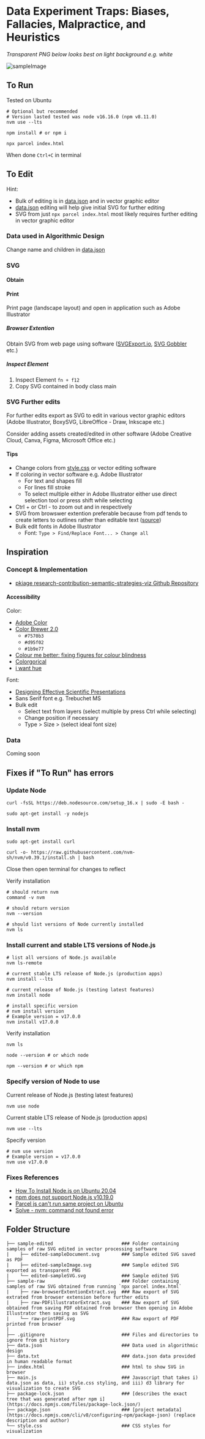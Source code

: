 # Data Experiment Traps: Biases, Fallacies, Malpractice, and Heuristics

*Transparent PNG below looks best on light background e.g. white*

![sampleImage](sample-edited/edited-sampleImage.png)

## To Run

Tested on Ubuntu

```shell
# Optional but recommended
# Version lasted tested was node v16.16.0 (npm v8.11.0)
nvm use --lts
```

```shell
npm install # or npm i
```

```
npx parcel index.html
```

When done `Ctrl+C` in terminal

## To Edit

Hint: 
- Bulk of editing is in [data.json](https://github.com/pkiage/research-contribution/blob/master/data.json) and in vector graphic editor
- [data.json](https://github.com/pkiage/research-contribution/blob/master/data.json) editing will help give initial SVG for further editing
- SVG from just `npx parcel index.html`  most likely requires further editing in vector graphic editor

### Data used in Algorithmic Design

Change name and children in [data.json](https://github.com/pkiage/research-contribution/blob/master/data.json)

### SVG

#### Obtain

#### Print

Print page (landscape layout) and open in application such as Adobe Illustrator

##### Browser Extention
Obtain SVG from web page using software ([SVGExport.io](https://svgexport.io/), [SVG Gobbler](https://github.com/rossmoody/svg-gobbler) etc.)

##### Inspect Element

1. Inspect Element `fn + f12`
2. Copy SVG contained in body class main

### SVG Further edits

For further edits export as SVG to edit in various vector graphic editors (Adobe Illustrator, BoxySVG, LibreOffice - Draw, Inkscape etc.)

Consider adding assets created/edited in other software (Adobe Creative Cloud, Canva, Figma, Microsoft Office etc.)

#### Tips

- Change colors from [style.css](https://github.com/pkiage/data-experiments-traps-viz/blob/master/style.css) or vector editing software
- If coloring in vector software e.g. Adobe Illustrator
    - For text and shapes fill 
    - For lines fill stroke
    - To select multiple either in Adobe Illustrator either use direct selection tool or press shift while selecting
- Ctrl + or Ctrl - to zoom out and in respectively
- SVG from browswer extention preferable because from pdf tends to create letters to outlines rather than editable text ([source](https://community.adobe.com/t5/illustrator-discussions/imported-svg-but-can-t-change-text/td-p/12739931))
- Bulk edit fonts in Adobe Illustrator
    - Font: `Type > Find/Replace Font... > Change all`

## Inspiration

### Concept & Implementation

- [pkiage research-contribution-semantic-strategies-viz Github Repository](https://github.com/pkiage/research-contribution-semantic-strategies-viz)


#### Accessibility

Color:
- [Adobe Color](https://color.adobe.com/create/color-accessibility)
- [Color Brewer 2.0](https://colorbrewer2.org/#type=qualitative&scheme=Dark2&n=3)
    - `#7570b3`
    - `#d95f02`
    - `#1b9e77`
- [Colour me better: fixing figures for colour blindness](https://www.nature.com/articles/d41586-021-02696-z)
- [Colorgorical](http://vrl.cs.brown.edu/color)
- [i want hue](https://medialab.github.io/iwanthue/)

Font:
- [Designing Effective Scientific Presentations](https://www.ibiology.org/professional-development/scientific-presentations/)
- Sans Serif font e.g. Trebuchet MS
- Bulk edit
    - Select text from layers (select multiple by press Ctrl while selecting)
    - Change position if necessary
    - Type > Size > (select ideal font size)

### Data

Coming soon

## Fixes if "To Run" has errors

### Update Node

```shell
curl -fsSL https://deb.nodesource.com/setup_16.x | sudo -E bash -

sudo apt-get install -y nodejs
```

### Install nvm

```shell
sudo apt-get install curl

curl -o- https://raw.githubusercontent.com/nvm-sh/nvm/v0.39.1/install.sh | bash
```

Close then open terminal for changes to reflect

Verify installation

```shell
# should return nvm
command -v nvm

# should return version
nvm --version

# should list versions of Node currently installed
nvm ls
```

### Install current and stable LTS versions of Node.js

```shell
# list all versions of Node.js available
nvm ls-remote
```

```shell
# current stable LTS release of Node.js (production apps)
nvm install --lts

# current release of Node.js (testing latest features)
nvm install node

# install specific version
# nvm install version
# Example version = v17.0.0
nvm install v17.0.0
```

Verify installation

```shell
nvm ls

node --version # or which node

npm --version # or which npm
```

### Specify version of Node to use

Current release of Node.js (testing latest features)

```shell
nvm use node
```

Current stable LTS release of Node.js (production apps)

```shell
nvm use --lts
```

Specify version

```shell
# nvm use version
# Example version = v17.0.0
nvm use v17.0.0
```

### Fixes References

- [How To Install Node.js on Ubuntu 20.04](https://www.digitalocean.com/community/tutorials/how-to-install-node-js-on-ubuntu-20-04)
- [npm does not support Node.js v10.19.0](https://askubuntu.com/questions/1382565/npm-does-not-support-node-js-v10-19-0)
- [Parcel js can't run same project on Ubuntu](https://stackoverflow.com/questions/68801380/parcel-js-cant-run-same-project-on-ubuntu)
- [Solve - nvm: command not found error](https://bobbyhadz.com/blog/nvm-command-not-found)

## Folder Structure

```folder-structure 
├── sample-edited                         ### Folder containing samples of raw SVG edited in vector processing software
|    ├── edited-sampleDocument.svg        ### Sample edited SVG saved as PDF
|    ├── edited-sampleImage.svg           ### Sample edited SVG exported as transparent PNG
|    └── edited-sampleSVG.svg             ### Sample edited SVG
├── sample-raw                            ### Folder containing samples of raw SVG obtained from running `npx parcel index.html`
|    ├── raw-browserExtentionExtract.svg  ### Raw export of SVG extrated from browser extension before further edits
|    ├── raw-PDFillustratorExtract.svg    ### Raw export of SVG obtained from saving PDF obtained from browser then opening in Adobe Illustrator then saving as SVG
|    └── raw-printPDF.svg                 ### Raw export of PDF printed from browser
|
├── .gitignore                            ### Files and directories to ignore from git history
├── data.json                             ### Data used in algorithmic design
├── data.txt                              ### data.json data provided in human readable format
├── index.html                            ### html to show SVG in browser
├── main.js                               ### Javascript that takes i) data.json as data, ii) style.css styling, and iii) d3 library for visualization to create SVG
├── package-lock.json                     ### [describes the exact tree that was generated after npm i](https://docs.npmjs.com/files/package-lock.json/)
├── package.json                          ### [project metadata](https://docs.npmjs.com/cli/v8/configuring-npm/package-json) (replace description and author)
└── style.css                             ### CSS styles for visualization
```
